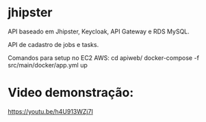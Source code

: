 # jhipster

API baseado em Jhipster, Keycloak, API Gateway e RDS MySQL.

API de cadastro de jobs e tasks.

Comandos para setup no EC2 AWS:
cd apiweb/
docker-compose -f src/main/docker/app.yml up

# Video demonstração: 
https://youtu.be/h4U913WZj7I
